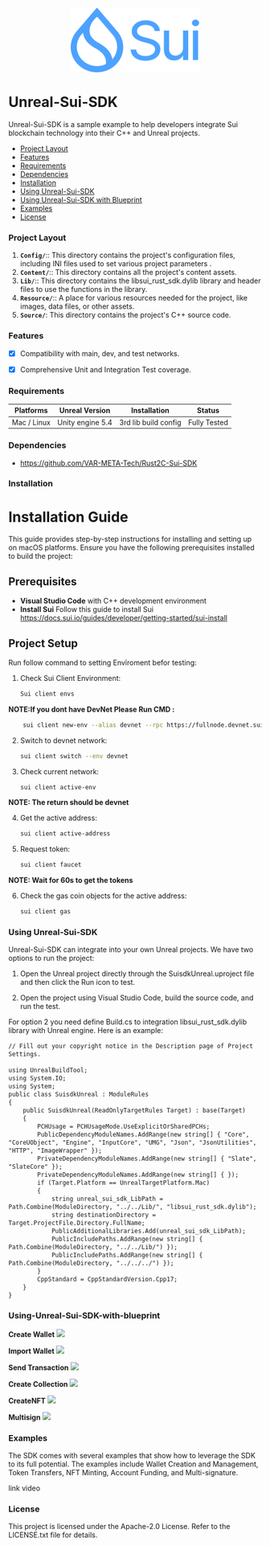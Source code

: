 <p align="center">
	<img src="./Resource/SuiLogo.png" alt="Unreal-Sui-SDKLogo" width="256" height="128" />
</p>


# Unreal-Sui-SDK #

Unreal-Sui-SDK is a sample example to help developers integrate Sui blockchain technology into their C++ and Unreal projects.

- [Project Layout](#project-layout)
- [Features](#features)
- [Requirements](#requirements)
- [Dependencies](#dependencies)
- [Installation](#installation)
- [Using Unreal-Sui-SDK](#using-unreal-sui-sdk)
- [Using Unreal-Sui-SDK with Blueprint](#using-unreal-sui-sdk-with-blueprint)
- [Examples](#examples)
- [License](#license)

### Project Layout ###  

1. **`Config/`**:: This directory contains the project's configuration files, including INI files used to set various project parameters .
2. **`Content/`**:: This directory contains all the project's content assets.
3. **`Lib/`**:: This directory contains the libsui_rust_sdk.dylib library and header files to use the functions in the library.
4. **`Resource/`**:: A place for various resources needed for the project, like images, data files, or other assets.
5. **`Source/`**: This directory contains the project's C++ source code.

### Features ###

- [x]  Compatibility with main, dev, and test networks.
- [x]  Comprehensive Unit and Integration Test coverage.



### Requirements ###

| Platforms                              | Unreal Version | Installation           | Status       |
| -------------------------------------- | ------------- | ---------------------- | ------------ |
| Mac / Linux                            | Unity engine 5.4| 3rd lib build config| Fully Tested |


### Dependencies
- https://github.com/VAR-META-Tech/Rust2C-Sui-SDK

### Installation ###
# Installation Guide

This guide provides step-by-step instructions for installing and setting up on macOS platforms. Ensure you have the following prerequisites installed to build the project:

## Prerequisites
- **Visual Studio Code** with C++ development environment
- **Install Sui** Follow this guide to install Sui https://docs.sui.io/guides/developer/getting-started/sui-install
## Project Setup
Run follow command to setting Envỉroment befor testing:
1. Check Sui Client Environment:  
    ```sh 
    Sui client envs
    ```
 **NOTE:If you dont have DevNet Please Run CMD :**
```sh 
    sui client new-env --alias devnet --rpc https://fullnode.devnet.sui.io:443
```
2. Switch to devnet network: 
    ```sh 
    sui client switch --env devnet
    ```
3. Check current network:
    ```sh 
    sui client active-env
    ```
 **NOTE: The return should be devnet**
 
4. Get the active address: 
    ```sh
    sui client active-address
    ```
5. Request token:
    ```sh
    sui client faucet 
    ```
 **NOTE: Wait for 60s to get the tokens**

6. Check the gas coin objects for the active address: 
    ```sh
    sui client gas
    ```

### Using Unreal-Sui-SDK
Unreal-Sui-SDK can integrate into your own Unreal projects.
We have two options to run the project:

   1. Open the Unreal project directly through the SuisdkUnreal.uproject file and then click the Run icon to test.
    
   2. Open the project using Visual Studio Code, build the source code, and run the test.

For option 2 you need define Build.cs to integration libsui_rust_sdk.dylib library with Unreal engine.
Here is an example:
```cshape
// Fill out your copyright notice in the Description page of Project Settings.

using UnrealBuildTool;
using System.IO;
using System;
public class SuisdkUnreal : ModuleRules
{
	public SuisdkUnreal(ReadOnlyTargetRules Target) : base(Target)
	{
		PCHUsage = PCHUsageMode.UseExplicitOrSharedPCHs;
		PublicDependencyModuleNames.AddRange(new string[] { "Core", "CoreUObject", "Engine", "InputCore", "UMG", "Json", "JsonUtilities", "HTTP", "ImageWrapper" });
		PrivateDependencyModuleNames.AddRange(new string[] { "Slate", "SlateCore" });
		PrivateDependencyModuleNames.AddRange(new string[] { });
		if (Target.Platform == UnrealTargetPlatform.Mac)
		{
			string unreal_sui_sdk_LibPath = Path.Combine(ModuleDirectory, "../../Lib/", "libsui_rust_sdk.dylib");
			string destinationDirectory = Target.ProjectFile.Directory.FullName;
			PublicAdditionalLibraries.Add(unreal_sui_sdk_LibPath);
			PublicIncludePaths.AddRange(new string[] { Path.Combine(ModuleDirectory, "../../Lib/") });
			PublicIncludePaths.AddRange(new string[] { Path.Combine(ModuleDirectory, "../../../") });
		}
		CppStandard = CppStandardVersion.Cpp17;
	}
}

```

### Using-Unreal-Sui-SDK-with-blueprint
**Create Wallet**
![](./Resource/create_wallet.png)

**Import Wallet**
![](./Resource/import_wallet.png)

**Send Transaction**
![](./Resource/send_transaction.png)

**Create Collection**
![](./Resource/create_collection.png)

**CreateNFT**
![](./Resource/create_nft.png)

**Multisign**
![](./Resource/airdrop.png)

### Examples ###

The SDK comes with several examples that show how to leverage the SDK to its full potential. The examples include Wallet Creation and Management, Token Transfers,  NFT Minting, Account Funding, and Multi-signature.

link video


### License ###
This project is licensed under the Apache-2.0 License. Refer to the LICENSE.txt file for details.
